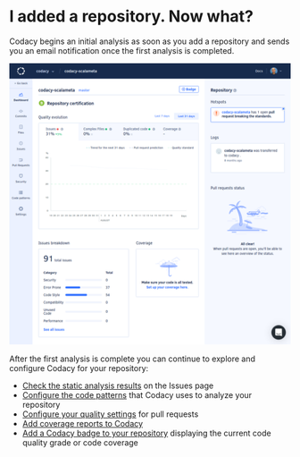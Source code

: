 # I added a repository. Now what?

Codacy begins an initial analysis as soon as you add a repository and sends you an email notification once the first analysis is completed.

![Repository dashboard](images/repository-dashboard.png)

After the first analysis is complete you can continue to explore and configure Codacy for your repository:

-   [Check the static analysis results](../repositories/issues-view.md) on the Issues page
-   [Configure the code patterns](../repositories-configure/code-patterns.md) that Codacy uses to analyze your repository
-   [Configure your quality settings](../repositories/quality-settings.md) for pull requests
-   [Add coverage reports to Codacy](/coverage-reporter/)
-   [Add a Codacy badge to your repository](../repositories/badges.md) displaying the current code quality grade or code coverage
